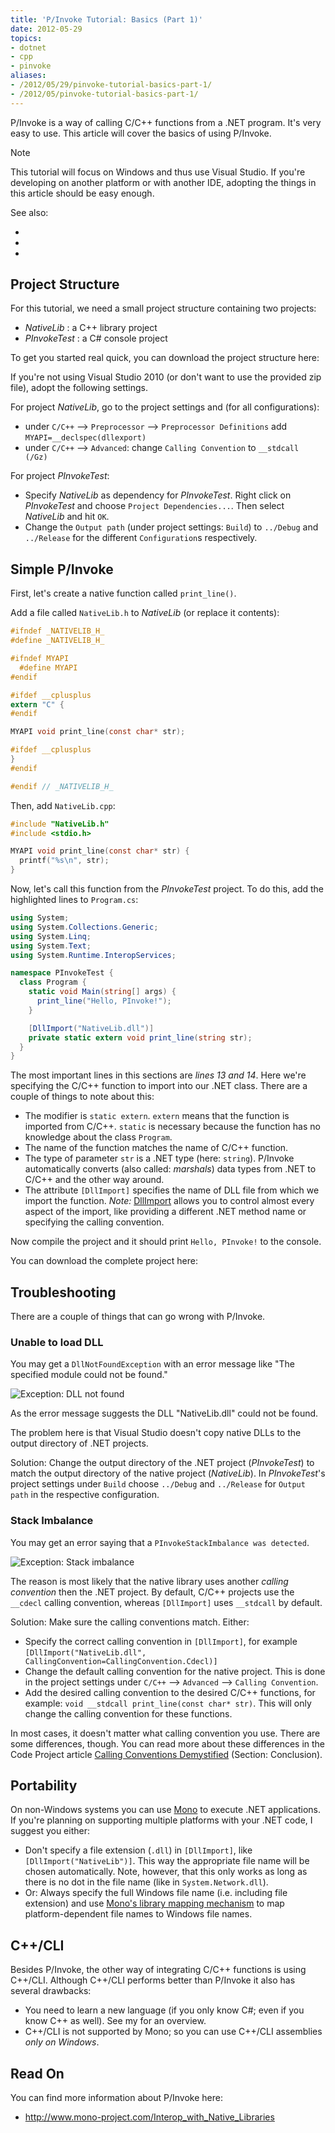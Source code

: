 ```yaml
---
title: 'P/Invoke Tutorial: Basics (Part 1)'
date: 2012-05-29
topics:
- dotnet
- cpp
- pinvoke
aliases:
- /2012/05/29/pinvoke-tutorial-basics-part-1/
- /2012/05/pinvoke-tutorial-basics-part-1/
---
```


P/Invoke is a way of calling C/C++ functions from a .NET program. It's very easy to use. This article will cover the basics of using P/Invoke.

> [!NOTE]
> This tutorial will focus on Windows and thus use Visual Studio. If you're developing on another platform or with another IDE, adopting the things in this article should be easy enough.

<!--more-->

See also:

* [](part-2--passing-strings.md)
* [](part-3--passing-parameters.md)
* [](part-4--pinning.md)

## Project Structure

For this tutorial, we need a small project structure containing two projects:

* *NativeLib* : a C++ library project
* *PInvokeTest* : a C# console project

To get you started real quick, you can download the project structure here:

  [](PInvokeTest.zip)

If you're not using Visual Studio 2010 (or don't want to use the provided zip file), adopt the following settings.

For project *NativeLib*, go to the project settings and (for all configurations):

* under `C/C++` --> `Preprocessor` --> `Preprocessor Definitions` add `MYAPI=__declspec(dllexport)`
* under `C/C++` --> `Advanced`: change `Calling Convention` to `__stdcall (/Gz)`

For project *PInvokeTest*:

* Specify *NativeLib* as dependency for *PInvokeTest*. Right click on *PInvokeTest* and choose `Project Dependencies...`. Then select *NativeLib* and hit `OK`.
* Change the `Output path` (under project settings: `Build`) to `../Debug` and `../Release` for the different `Configuration`s respectively.

## Simple P/Invoke

First, let's create a native function called `print_line()`.

Add a file called `NativeLib.h` to *NativeLib* (or replace it contents):

```c
#ifndef _NATIVELIB_H_
#define _NATIVELIB_H_

#ifndef MYAPI
  #define MYAPI
#endif

#ifdef __cplusplus
extern "C" {
#endif

MYAPI void print_line(const char* str);

#ifdef __cplusplus
}
#endif

#endif // _NATIVELIB_H_
```

Then, add `NativeLib.cpp`:

```c
#include "NativeLib.h"
#include <stdio.h>

MYAPI void print_line(const char* str) {
  printf("%s\n", str);
}
```

Now, let's call this function from the *PInvokeTest* project. To do this, add the highlighted lines to `Program.cs`:

```c# {hl_lines="5 10 13 14"}
using System;
using System.Collections.Generic;
using System.Linq;
using System.Text;
using System.Runtime.InteropServices;

namespace PInvokeTest {
  class Program {
    static void Main(string[] args) {
      print_line("Hello, PInvoke!");
    }

    [DllImport("NativeLib.dll")]
    private static extern void print_line(string str);
  }
}
```

The most important lines in this sections are *lines 13 and 14*. Here we're specifying the C/C++ function to import into our .NET class. There are a couple of things to note about this:

* The modifier is `static extern`. `extern` means that the function is imported from C/C++. `static` is necessary because the function has no knowledge about the class `Program`.
* The name of the function matches the name of C/C++ function.
* The type of parameter `str` is a .NET type (here: `string`). P/Invoke automatically converts (also called: *marshals*) data types from .NET to C/C++ and the other way around.
* The attribute `[DllImport]` specifies the name of DLL file from which we import the function. *Note:* [DllImport](http://msdn.microsoft.com/en-us/library/system.runtime.interopservices.dllimportattribute.aspx) allows you to control almost every aspect of the import, like providing a different .NET method name or specifying the calling convention.

Now compile the project and it should print `Hello, PInvoke!` to the console.

You can download the complete project here:

  [](PInvokeTest-Complete.zip)

## Troubleshooting

There are a couple of things that can go wrong with P/Invoke.

### Unable to load DLL

You may get a `DllNotFoundException` with an error message like "The specified module could not be found."

![Exception: DLL not found](dll-not-found.png)

As the error message suggests the DLL "NativeLib.dll" could not be found.

The problem here is that Visual Studio doesn't copy native DLLs to the output directory of .NET projects.

Solution: Change the output directory of the .NET project (*PInvokeTest*) to match the output directory of the native project (*NativeLib*). In *PInvokeTest*'s project settings under `Build` choose `../Debug` and `../Release` for `Output path` in the respective configuration.

### Stack Imbalance

You may get an error saying that a `PInvokeStackImbalance was detected`.

![Exception: Stack imbalance](stack-imbalance.png)

The reason is most likely that the native library uses another *calling convention* then the .NET project. By default, C/C++ projects use the `__cdecl` calling convention, whereas `[DllImport]` uses `__stdcall` by default.

Solution: Make sure the calling conventions match. Either:

* Specify the correct calling convention in `[DllImport]`, for example `[DllImport("NativeLib.dll", CallingConvention=CallingConvention.Cdecl)]`
* Change the default calling convention for the native project. This is done in the project settings under `C/C++` --> `Advanced` --> `Calling Convention`.
* Add the desired calling convention to the desired C/C++ functions, for example: `void __stdcall print_line(const char* str)`. This will only change the calling convention for these functions.

In most cases, it doesn't matter what calling convention you use. There are some differences, though. You can read more about these differences in the Code Project article [Calling Conventions Demystified](http://www.codeproject.com/Articles/1388/Calling-Conventions-Demystified) (Section: Conclusion).

## Portability

On non-Windows systems you can use [Mono](http://www.mono-project.com) to execute .NET applications. If you're planning on supporting multiple platforms with your .NET code, I suggest you either:

* Don't specify a file extension (`.dll`) in `[DllImport]`, like `[DllImport("NativeLib")]`. This way the appropriate file name will be chosen automatically. Note, however, that this only works as long as there is no dot in the file name (like in `System.Network.dll`).
* Or: Always specify the full Windows file name (i.e. including file extension) and use [Mono's library mapping mechanism](http://www.mono-project.com/Interop_with_Native_Libraries#Library_Names) to map platform-dependent file names to Windows file names.

## C++/CLI

Besides P/Invoke, the other way of integrating C/C++ functions is using C++/CLI. Although C++/CLI performs better than P/Invoke it also has several drawbacks:

* You need to learn a new language (if you only know C#; even if you know C++ as well). See my [](/cpp-cli/cheat-sheet.md) for an overview.
* C++/CLI is not supported by Mono; so you can use C++/CLI assemblies *only on Windows*.

## Read On

You can find more information about P/Invoke here:

* <http://www.mono-project.com/Interop_with_Native_Libraries>
